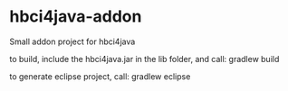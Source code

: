 hbci4java-addon
===============

Small addon project for hbci4java

to build, include the hbci4java.jar in the lib folder, and call: gradlew build

to generate eclipse project, call: gradlew eclipse
